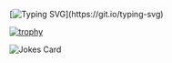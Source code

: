 [![Typing SVG](https://readme-typing-svg.demolab.com?font=Rubik&pause=1000&color=02BB00&width=435&lines=Hi%2C+my+name+is+Erlan.+I+am+a+developer!)](https://git.io/typing-svg)

[![trophy](https://github-profile-trophy.vercel.app/?username=ryo-ma)](https://github.com/ryo-ma/github-profile-trophy)




![Jokes Card](https://readme-jokes.vercel.app/api)
